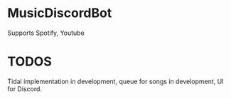 # MusicDiscordBot
Supports Spotify, Youtube
# TODOS
Tidal implementation in development, queue for songs in development, UI for Discord.